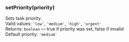 ### setPriority(priority)

Sets task priority.  
Valid values: `'low'`, `'medium'`, `'high'`, `'urgent'`  
Returns: `boolean` — true if priority was set, false if invalid  
Default priority: `'medium'`
